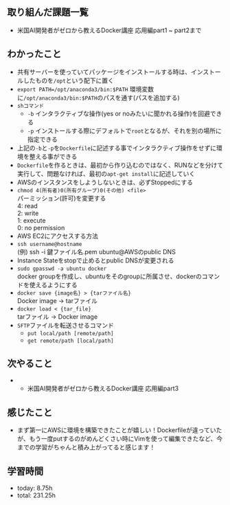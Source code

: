  ##  取り組んだ課題一覧
- 米国AI開発者がゼロから教えるDocker講座 応用編part1 ~ part2まで

 ##  わかったこと

- 共有サーバーを使っていてパッケージをインストールする時は、インストールしたものを`/opt`という配下に置く
- `export PATH=/opt/anaconda3/bin:$PATH`
環境変数に`/opt/anaconda3/bin:$PATH`のパスを通す(パスを追加する)
- `shコマンド`
    - `-b`
インタラクティブな操作(yes or noみたいに聞かれる操作)を回避できる
    - `-p`
インストールする際にデフォルトで`root`となるが、それを別の場所に指定できる
- 上記の`-b`と`-p`を`Dockerfile`に記述する事でインタラクティブ操作をせずに環境を整える事ができる
- `Dockerfile`を作るときは、最初から作り込むのではなく、RUNなどを分けて実行して、問題なければ、最初の`apt-get install`に記述していく
- AWSのインスタンスをしようしないときは、必ずStoppedにする
- `chmod 4(所有者)0(所有グループ)0(その他) <file>`<br>
パーミッション(許可)を変更する<br>
4: read<br>
2: write<br>
1: execute<br>
0: no permission<br>
- AWS EC2にアクセスする方法
- `ssh username@hostname`<br>
(例) ssh -i 鍵ファイル名.pem ubuntu@AWSのpublic DNS
- Instance Stateをstopで止めるとpublic DNSが変更される
- `sudo gpasswd -a ubuntu docker`<br>
docker groupを作成し、ubuntuをそのgroupに所属させ、dockerのコマンドを使えるようにする
- `docker save {image名} > {tarファイル名}`<br>
Docker image -> tarファイル
- `docker load < {tar_file}`<br>
tarファイル -> Docker image
- `SFTP`ファイルを転送させるコマンド
    - `put local/path [remote/path] ` 
    - `get remote/path [local/path]`


 ##  次やること

- - 米国AI開発者がゼロから教えるDocker講座 応用編part3

 ##  感じたこと

- まず第一にAWSに環境を構築できたことが嬉しい！Dockerfileが違っていたが、もう一度putするのがめんどくさい時にVimを使って編集できたなど、今までの学習がちゃんと積み上がってると感じます！

 ##  学習時間
- today: 8.75h
- total: 231.25h
